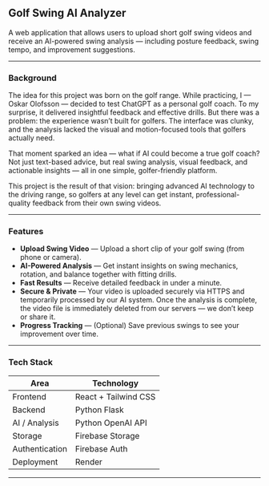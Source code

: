## Golf Swing AI Analyzer

A web application that allows users to upload short golf swing videos and receive an AI-powered swing analysis — including posture feedback, swing tempo, and improvement suggestions.

---

### Background

The idea for this project was born on the golf range. While practicing, I — Oskar Olofsson — decided to test ChatGPT as a personal golf coach. To my surprise, it delivered insightful feedback and effective drills. But there was a problem: the experience wasn’t built for golfers. The interface was clunky, and the analysis lacked the visual and motion-focused tools that golfers actually need.

That moment sparked an idea — what if AI could become a true golf coach?
Not just text-based advice, but real swing analysis, visual feedback, and actionable insights — all in one simple, golfer-friendly platform.

This project is the result of that vision: bringing advanced AI technology to the driving range, so golfers at any level can get instant, professional-quality feedback from their own swing videos.

---

### Features

- **Upload Swing Video** — Upload a short clip of your golf swing (from phone or camera).
- **AI-Powered Analysis** — Get instant insights on swing mechanics, rotation, and balance together with fitting drills.
- **Fast Results** — Receive detailed feedback in under a minute.
- **Secure & Private** — Your video is uploaded securely via HTTPS and temporarily processed by our AI system. Once the analysis is complete, the video file is immediately deleted from our servers — we don’t keep or share it.
- **Progress Tracking** — (Optional) Save previous swings to see your improvement over time.


---

### Tech Stack

| Area           | Technology                                     |
| -------------- | ---------------------------------------------- |
| Frontend       | React + Tailwind CSS                           |
| Backend        | Python Flask                                   |
| AI / Analysis  | Python OpenAI API                              |
| Storage        | Firebase Storage                               |
| Authentication | Firebase Auth                                  |
| Deployment     | Render                                         |

---
